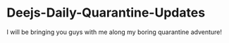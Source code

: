 # Deejs-Daily-Quarantine-Updates
I will be bringing you guys with me along my boring quarantine adventure!

